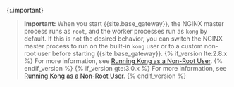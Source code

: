 <!-- Shared between all Linux installation topics: Amazon Linux, CentOS, Ubuntu, and RHEL
located in the app/gateway/{version}/install folder.

Included in the setup.md include located in this folder - in two sections - Using a yaml declarative config file
and Seed Super Admin.
-->

{:.important}
> **Important:** When you start {{site.base_gateway}}, the NGINX master process runs as `root`, and the worker processes
> run as `kong` by default. If this is not the desired behavior, you can switch the NGINX master process
> to run on the built-in `kong` user or to a custom non-root user before starting {{site.base_gateway}}.
> {% if_version lte:2.8.x %}
> For more information, see [Running Kong as a Non-Root User](/gateway/{{include.release}}/plan-and-deploy/kong-user/).
> {% endif_version %}
> {% if_version gte:3.0.x %}
> For more information, see [Running Kong as a Non-Root User](/gateway/{{include.release}}/production/running-kong/kong-user/).
> {% endif_version %}
